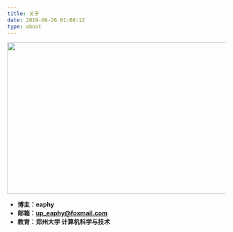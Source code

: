```yaml
---
title: 关于
date: 2019-06-26 01:08:12
type: about
---
```


<img src="https://image.qtds.eu.org/api/cfile/AgACAgQAAyEGAASDlAOpAAMHZsBDxmoM5fo-xVmoX-eTfu6y8GoAAgnGMRs14AFS8RVZUHWtapgBAAMCAAN3AAM1BA" width = "600" height = "350"  align=center/>

 - **博主：eaphy**
 - **邮箱：up_eaphy@foxmail.com**
 - **教育：郑州大学 计算机科学与技术**